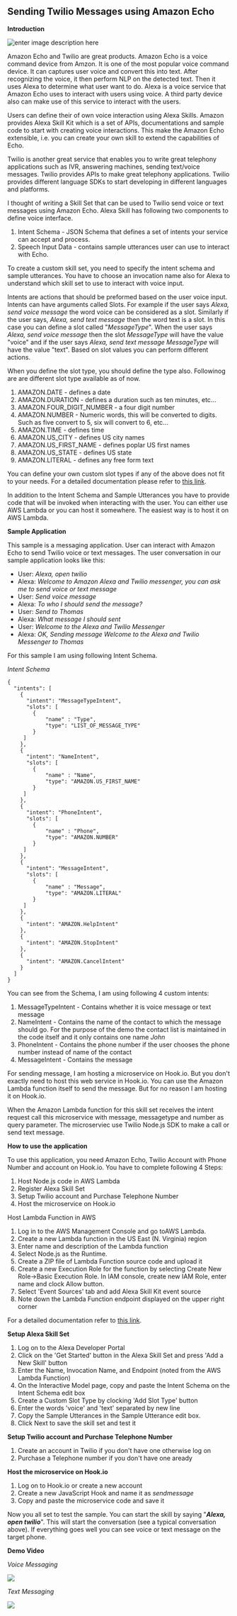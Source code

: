 Sending Twilio Messages using Amazon Echo
-----------------------------------------

**Introduction**

![enter image description here](https://raw.githubusercontent.com/krvarma/Amazon-Echo-and-Twilio/master/images/at.png)

Amazon Echo and Twilio are great products. Amazon Echo is a voice command device from Amzon. It is one of the most popular voice command device. It can captures user voice and convert this into text. After recognizing the voice, it then perform NLP on the detected text. Then it uses Alexa to determine what user want to do. Alexa is a voice service that Amazon Echo uses to interact with users using voice. A third party device also can make use of this service to interact with the users.

Users can define their of own voice interaction using Alexa Skills. Amazon provides Alexa Skill Kit which is a set of APIs, documentations and sample code to start with creating voice interactions. This make the Amazon Echo extensible, i.e. you can create your own skill to extend the capabilities of Echo.

Twilio is another great service that enables you to write great telephony applications such as IVR, answering machines, sending text/voice messages. Twilio provides APIs to make great telephony applications. Twilio provides different language SDKs to start developing in different languages and platforms.

I thought of writing a Skill Set that can be used to Twilio send voice or text messages using Amazon Echo. Alexa Skill has following two components to define voice interface.

1. Intent Schema - JSON Schema that defines a set of intents your service can accept and process.
2. Speech Input Data - contains sample utterances user can use to interact with Echo.

To create a custom skill set, you need to specify the intent schema and sample utterances. You have to choose an invocation name also for Alexa to understand which skill set to use to interact with voice input.

Intents are actions that should be preformed based on the user voice input. Intents can have arguments called Slots. For example if the user says *Alexa, send voice message* the word voice can be considered as a slot. Similarly if the user says, *Alexa, send text message* then the word text is a slot. In this case you can define a slot called "*MessageType*". When the user says *Alexa, send voice message* then the slot *MessageType* will have the value "voice" and if the user says *Alexa, send text message* *MessageType* will have the value "text". Based on slot values you can perform different actions. 

When you define the slot type, you should define the type also. Followinog are are different slot type available as of now.

1. AMAZON.DATE - defines a date
2. AMAZON.DURATION - defines a duration such as ten minutes, etc...
3. AMAZON.FOUR_DIGIT_NUMBER - a four digit number
4. AMAZON.NUMBER - Numeric words, this will be converted to digits. Such as five convert to 5, six will convert to 6, etc...
5. AMAZON.TIME - defines time
6. AMAZON.US_CITY - defines US city names
7. AMAZON.US_FIRST_NAME - defines poplar US first names
8. AMAZON.US_STATE - defines US state
9. AMAZON.LITERAL - defines any free form text

You can define your own custom slot types if any of the above does not fit to your needs. For a detailed documentation please refer to [this link](https://developer.amazon.com/public/solutions/alexa/alexa-skills-kit/docs/defining-the-voice-interface).

In addition to the Intent Schema and Sample Utterances you have to provide code that will be invoked when interacting with the user. You can either use AWS Lambda or you can host it somewhere. The easiest way is to host it on AWS Lambda.

**Sample Application**

This sample is a messaging application. User can interact with Amazon Echo to send Twilio voice or text messages. The user conversation in our sample application looks like this:

 - User: *Alexa, open twilio* 
 - Alexa: *Welcome to Amazon Alexa and Twilio messenger, you can ask me to send voice or text message* 
 - User: *Send  voice message* 
 - Alexa: *To who I should send the message?* 
 - User: *Send to Thomas* 
 - Alexa: *What message I should sent* 
 - User: *Welcome to the Alexa and Twilio Messenger* 
 - Alexa: *OK, Sending message Welcome to the Alexa and Twilio Messenger to Thomas*

For this sample I am using following Intent Schema.

*Intent Schema*

    {
      "intents": [
        {
          "intent": "MessageTypeIntent",
          "slots": [
          	{
            	"name" : "Type",
            	"type": "LIST_OF_MESSAGE_TYPE"
          	}
         ]
        },
    	{
          "intent": "NameIntent",
          "slots": [
          	{
            	"name" : "Name",
            	"type": "AMAZON.US_FIRST_NAME"
          	}
         ]
        },
        {
          "intent": "PhoneIntent",
          "slots": [
          	{
            	"name" : "Phone",
            	"type": "AMAZON.NUMBER"
          	}
         ]
        },
    	{
          "intent": "MessageIntent",
          "slots": [
          	{
            	"name" : "Message",
            	"type": "AMAZON.LITERAL"
          	}
         ]
        },
    	{
          "intent": "AMAZON.HelpIntent"
        },
        {
          "intent": "AMAZON.StopIntent"
        },
        {
          "intent": "AMAZON.CancelIntent"
        }
      ]
    }	

You can see from the Schema, I am using following 4 custom intents: 

1. MessageTypeIntent - Contains whether it is voice message or text message
2. NameIntent - Contains the name of the contact to which the message should go. For the purpose of the demo the contact list is maintained in the code itself and it only contains one name *John*
3. PhoneIntent - Contains the phone number if the user chooses the phone number instead of name of the contact
4. MessageIntent - Contains the message

For sending message, I am hosting a microservice on Hook.io. But you don't exactly need to host this web service in Hook.io. You can use the Amazon Lambda function itself to send the message. But for no reason I am hosting it on Hook.io. 

When the Amazon Lambda function for this skill set receives the intent request call this microservice with message, messagetype and number as query parameter. The microserviec use Twilio Node.js SDK to make a call or send text message.

**How to use the application**

To use this application, you need Amazon Echo, Twilio Account with Phone Number and account on Hook.io. You have to complete following 4 Steps:

1. Host Node.js code in AWS Lambda
2. Register Alexa Skill Set
3. Setup Twilio account and Purchase Telephone Number
4. Host the microservice on Hook.io

Host Lambda Function in AWS

1. Log in to the AWS Management Console and go toAWS Lambda.
2. Create a new Lambda function in the US East (N. Virginia) region
3. Enter name and description of the Lambda function
4. Select Node.js as the Runtime.
5. Create a ZIP file of Lambda Function source code and upload it
6. Create a new Execution Role for the function by selecting Create New Role->Basic Execution Role. In IAM console, create new IAM Role, enter name and clock Allow button.
7. Select 'Event Sources' tab and add Alexa Skill Kit event source
8. Note down the Lambda Function endpoint displayed on the upper right corner

For a detailed documentation refer to [this link](https://developer.amazon.com/public/solutions/alexa/alexa-skills-kit/docs/deploying-a-sample-skill-to-aws-lambda).

**Setup Alexa Skill Set**

1. Log on to the Alexa Developer Portal
2. Click on the 'Get Started' button in the Alexa Skill Set and press 'Add a New Skill' button
3. Enter the Name, Invocation Name, and Endpoint (noted from the AWS Lambda Function)
4. On the Interactive Model page, copy and paste the Intent Schema on the Intent Schema edit box
5. Create a Custom Slot Type by clocking 'Add Slot Type' button
6. Enter the words 'voice' and 'text' separated by new line
7. Copy the Sample Utterances in the Sample Utterance edit box.
8. Click Next to save the skill set and test it

**Setup Twilio account and Purchase Telephone Number**

1. Create an account in Twilio if you don't have one otherwise log on
2. Purchase a Telephone number if you don't have one aready

**Host the microservice on Hook.io**

1. Log on to Hook.io or create a new account
2. Create a new JavaScript Hook and name it as *sendmessage*
3. Copy and paste the microservice code and save it

Now you all set to test the sample. You can start the skill by saying "***Alexa, open twilio***". This will start the conversation (see a typical conversation above). If everything goes well you can see voice or text message on the target phone.

**Demo Video**

*Voice Messaging*

[![](http://img.youtube.com/vi/rSSIXsAanvs/0.jpg)](https://www.youtube.com/watch?v=rSSIXsAanvs)


*Text Messaging*

[![](http://img.youtube.com/vi/SxBr7OUr0BQ/0.jpg)](https://www.youtube.com/watch?v=SxBr7OUr0BQ)